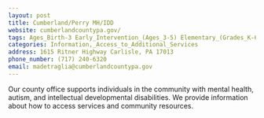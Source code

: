 ```yaml
---
layout: post
title: Cumberland/Perry MH/IDD
website: cumberlandcountypa.gov/
tags: Ages_Birth-3 Early_Intervention_(Ages_3-5) Elementary_(Grades_K-6) Secondary_(Grades_7-12) Post_Secondary_(High_School_and_Beyond)
categories: Information,_Access_to_Additional_Services
address: 1615 Ritner Highway Carlisle, PA 17013
phone_number: (717) 240-6320
email: madetraglia@cumberlandcountypa.gov
---
```

Our county office supports individuals in the community with mental health, autism, and intellectual developmental disabilities.  We provide information about how to access services and community resources.  